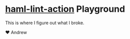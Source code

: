 # [haml-lint-action](https://github.com/andrewmcodes/haml-lint-action) Playground

This is where I figure out what I broke.

❤️ Andrew
